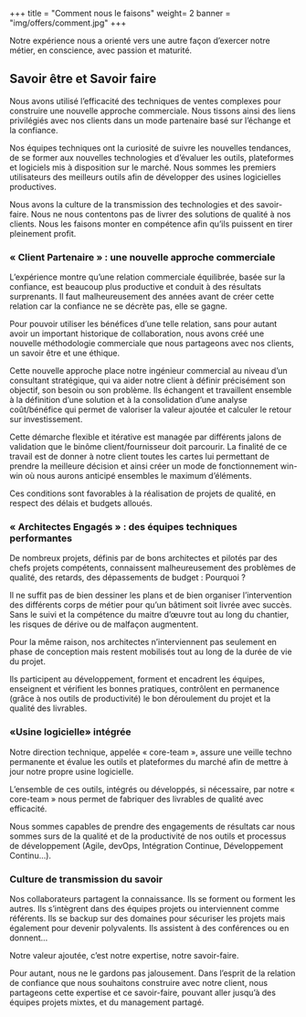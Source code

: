 +++
title = "Comment nous le faisons"
weight= 2
banner = "img/offers/comment.jpg"
+++

Notre expérience nous a orienté vers une autre façon d’exercer notre métier, en conscience, avec passion et maturité.
<!--more-->

## Savoir être et Savoir faire

Nous avons utilisé l’efficacité des techniques de ventes complexes pour construire une nouvelle approche commerciale.
Nous tissons ainsi des liens privilégiés avec nos clients dans un mode partenaire basé sur l’échange et la confiance.

Nos équipes techniques ont la curiosité de suivre les nouvelles tendances, de se former aux nouvelles technologies et d’évaluer les outils, plateformes et logiciels mis à disposition sur le marché. Nous sommes les premiers utilisateurs des meilleurs outils afin de développer des usines logicielles productives.

Nous avons la culture de la transmission des technologies et des savoir-faire. Nous ne nous contentons pas de livrer
des solutions de qualité à nos clients. Nous les faisons monter en compétence afin qu’ils puissent en tirer pleinement
profit.


### « Client Partenaire » : une nouvelle approche commerciale

L’expérience montre qu’une relation commerciale équilibrée, basée sur la confiance, est beaucoup plus productive et conduit à des résultats surprenants. Il faut malheureusement des années avant de créer cette relation car la confiance ne se décrète pas, elle se gagne. 

Pour pouvoir utiliser les bénéfices d’une telle relation, sans pour autant avoir un important historique de collaboration, nous avons créé une nouvelle méthodologie commerciale que nous partageons avec nos clients, un savoir être et une éthique.

Cette nouvelle approche place notre ingénieur commercial au niveau d’un consultant stratégique, qui va aider notre client à définir précisément son objectif, son besoin ou son problème.  Ils échangent et travaillent ensemble à la définition d’une solution et à la consolidation d’une analyse coût/bénéfice qui permet de valoriser la valeur ajoutée et calculer le retour sur investissement.

Cette démarche flexible et itérative est managée par différents jalons de validation que le binôme client/fournisseur doit parcourir. La finalité de ce travail est de donner à notre client toutes les cartes lui permettant de prendre la meilleure décision et ainsi créer un mode de fonctionnement win-win où nous aurons anticipé ensembles le maximum d’éléments.

Ces conditions sont favorables à la réalisation de projets de qualité, en respect des délais et budgets alloués.

### « Architectes Engagés » : des équipes techniques performantes


De nombreux projets, définis par de bons architectes et pilotés par des chefs projets compétents, connaissent malheureusement des problèmes de qualité, des retards, des dépassements de budget : Pourquoi ? 

Il ne suffit pas de bien dessiner les plans et de bien organiser l’intervention des différents corps de métier pour qu’un bâtiment soit livrée avec succès. Sans le suivi et la compétence du maitre d’œuvre tout au long du chantier, les risques de dérive ou de malfaçon augmentent.

Pour la même raison, nos architectes n’interviennent pas seulement en phase de conception mais restent mobilisés tout au long de la durée de vie du projet.

Ils participent au développement, forment et encadrent les équipes, enseignent et vérifient les bonnes pratiques,  contrôlent en permanence (grâce à nos outils de productivité) le bon déroulement du projet et la qualité des livrables.

### «Usine logicielle» intégrée

Notre direction technique, appelée « core-team », assure une veille techno permanente et évalue les outils et plateformes du marché afin de mettre à jour notre propre usine logicielle.

L’ensemble de ces outils, intégrés ou développés, si nécessaire, par notre « core-team » nous permet de fabriquer des livrables de qualité avec efficacité.

Nous sommes capables de prendre des engagements de résultats car nous sommes surs de la qualité et de la productivité de nos outils et processus de développement (Agile, devOps, Intégration Continue, Développement Continu…).

### Culture de transmission du savoir

Nos collaborateurs partagent la connaissance. Ils se forment ou forment les autres. Ils s’intègrent dans des équipes projets ou interviennent comme référents. Ils se backup sur des domaines pour sécuriser les projets mais également pour devenir polyvalents. Ils assistent à des conférences ou en donnent…

Notre valeur ajoutée, c’est notre expertise, notre savoir-faire.

Pour autant, nous ne le gardons pas jalousement. Dans l’esprit de la relation de confiance que nous souhaitons construire avec notre client, nous partageons cette expertise et ce savoir-faire, pouvant aller jusqu’à des équipes projets mixtes, et du management partagé.
